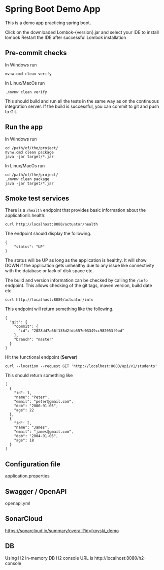 # Spring Boot Demo App

This is a demo app practicing spring boot.

Click on the downloaded Lombok-{version}.jar and select your IDE to install lombok
Restart the IDE after successful Lombok installation

## Pre-commit checks

In Windows run

```
mvnw.cmd clean verify
```

In Linux/MacOs run

```
./mvnw clean verify
```

This should build and run all the tests in the same way as on the continuous integration server.  If the build is successful, you can commit to git and push to Git.

## Run the app

In Windows run

```
cd /path/of/the/project/
mvnw.cmd clean package
java -jar target/*.jar
```
In Linux/MacOs run

```
cd /path/of/the/project/
./mvnw clean package
java -jar target/*.jar
```

## Smoke test services

There is a `/health` endpoint that provides basic information about the application’s health:

```
curl http://localhost:8080/actuator/health
```

The endpoint should display the following.

```
{
    "status": "UP"
}
```

The status will be UP as long as the application is healthy. It will show DOWN if the application gets 
unhealthy due to any issue like connectivity with the database or lack of disk space etc. 

The build and version information can be checked by calling the `/info` endpoint.  This allows checking of the git tags, maven version, build date etc.

```
curl http://localhost:8080/actuator/info
```

This endpoint will return something like the following.

```
{
  "git": {
    "commit": {
      "id": "2028dd7a66f135d2fdb557e03349cc982053f9bd"
    },
    "branch": "master"
  }
}
```

Hit the functional endpoint (**Server**)

```
curl --location --request GET 'http://localhost:8080/api/v1/students'
```

This should return something like

```
[
  {
    "id": 1,
    "name": "Peter",
    "email": "peter@gmail.com",
    "dob": "2000-01-05",
    "age": 22
  },
  {
    "id": 2,
    "name": "James",
    "email": "james@gmail.com",
    "dob": "2004-01-05",
    "age": 18
  }
]
```

## Configuration file

application.properties

## Swagger / OpenAPI

openapi.yml

## SonarCloud

https://sonarcloud.io/summary/overall?id=ikoyski_demo

## DB

Using H2 In-memory DB
H2 console URL is http://localhost:8080/h2-console
